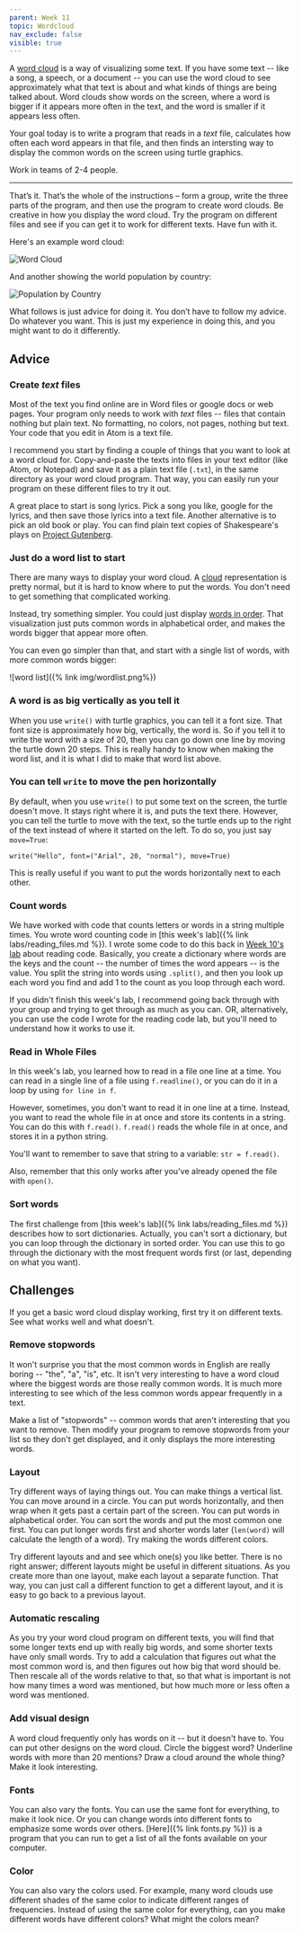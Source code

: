 ```yaml
---
parent: Week 11
topic: Wordcloud
nav_exclude: false
visible: true
---
```


A [word cloud](https://en.wikipedia.org/wiki/Tag_cloud) is a way of visualizing some text. If you have some text -- like
a song, a speech, or a document -- you can use the word cloud to see approximately what that text is about and what
kinds of things are being talked about.  Word clouds show words on the screen, where a word is bigger if it appears more
often in the text, and the word is smaller if it appears less often.

Your goal today is to write a program that reads in a *text* file, calculates how often each word appears in that file,
and then finds an intersting way to display the common words on the screen using turtle graphics.

Work in teams of 2-4 people.

---

That’s it. That’s the whole of the instructions – form a group, write the three parts of the program, and then use the
program to create word clouds. Be creative in how you display the word cloud.  Try the program on different files and
see if you can get it to work for different texts. Have fun with it.

Here's an example word cloud:

![Word Cloud](https://upload.wikimedia.org/wikipedia/commons/thumb/d/d9/State_of_the_union_word_clouds.png/1024px-State_of_the_union_word_clouds.png)

And another showing the world population by country:

![Population by Country](https://upload.wikimedia.org/wikipedia/commons/e/ec/Word_population_tagcloud_2011.png)

What follows is just advice for doing it. You don’t have to follow my advice. Do whatever you want. This is just my
experience in doing this, and you might want to do it differently.

## Advice

### Create *text* files

Most of the text you find online are in Word files or google docs or web pages.   Your program only needs to work with
*text* files -- files that contain nothing but plain text.  No formatting, no colors, not pages, nothing but text.
Your code that you edit in Atom is a text file.  

I recommend you start by finding a couple of things that you want to look at a word cloud for.   Copy-and-paste the
texts into files in your text editor (like Atom, or Notepad) and save it as a plain text file (`.txt`), in the same
directory as your word cloud program.  That way, you can easily run your program on these different files to try it out.

A great place to start is song lyrics.   Pick a song you like, google for the lyrics, and then save those lyrics into a
text file.  Another alternative is to pick an old book or play.  You can find plain text copies of Shakespeare's plays
on [Project Gutenberg](http://www.gutenberg.org/ebooks/search/?query=shakespeare).

### Just do a word list to start

There are many ways to display your word cloud.   A
[cloud](https://en.wikipedia.org/wiki/Tag_cloud#/media/File:Foundation-l_word_cloud_without_headers_and_quotes.png)
representation is pretty normal, but it is hard to know where to put the words. You don't need to get something that
complicated working.   

Instead, try something simpler.  You could just display
[words in order](https://en.wikipedia.org/wiki/Tag_cloud#/media/File:State_of_the_union_word_clouds.png).  That
visualization just puts common words in alphabetical order, and makes the words bigger that appear more often.

You can even go simpler than that, and start with a single list of words, with more common words bigger:

![word list]({% link img/wordlist.png%})

### A word is as big vertically as you tell it

When you use `write()` with turtle graphics, you can tell it a font size.   That font size is approximately how big,
vertically, the word is.  So if you tell it to write the word with a size of 20, then you can go down one line by moving
the turtle down 20 steps.  This is really handy to know when making the word list, and it is what I did to make that
word list above.

### You can tell `write` to move the pen horizontally

By default, when you use `write()` to put some text on the screen, the turtle doesn't move.  It stays right where it
is, and puts the text there.   However, you can tell the turtle to move with the text, so the turtle ends up to the
right of the text instead of where it started on the left.  To do so, you just say `move=True`:
```
write("Hello", font=("Arial", 20, "normal"), move=True)
```

This is really useful if you want to put the words horizontally next to each other.

### Count words

We have worked with code that counts letters or words in a string multiple times.  You wrote word counting code in [this week's
lab]({% link labs/reading_files.md %}). I wrote some code to do this back in [Week 10's
lab](https://gitlab.msu.edu/mi-250/reading-code/-/blob/master/ex7.py) about reading code. Basically, you create a dictionary where words are the keys and the count -- the number of times the word
appears -- is the value.  You split the string into words using `.split()`, and then you look up each word you find and
add 1 to the count as you loop through each word.   

If you didn't finish this week's lab, I recommend going back through with your
group and trying to get through as much as you can. OR, alternatively, you can
use the code I wrote for the reading code lab, but you'll need to understand
how it works to use it.

### Read in Whole Files

In this week's lab, you learned how to read in a file one line at a time. You can read in a single line of a file using
`f.readline()`, or you can do it in a loop by using `for line in f`.  

However, sometimes, you don't want to read it in one line at a time.  Instead, you want to read the whole file in at
once and store its contents in a string.  You can do this with `f.read()`.  `f.read()` reads the whole file in at once,
and stores it in a python string.  

You'll want to remember to save that string to a variable: `str = f.read()`.  

Also, remember that this only works after you've already opened the file with `open()`.

### Sort words

The first challenge from [this week's lab]({% link labs/reading_files.md %})
describes how to sort dictionaries. Actually, you can't sort a dictionary, but you can loop through the dictionary in
sorted order.  You can use this to go through the dictionary with the most frequent words first (or last, depending on
what you want).


## Challenges

If you get a basic word cloud display working, first try it on different texts.  See what works well and what doesn't.

### Remove stopwords

It won't surprise you that the most common words in English are really boring -- "the", "a", "is", etc.   It isn't very
interesting to have a word cloud where the biggest words are those really common words.  It is much more interesting to
see which of the less common words appear frequently in a text.

Make a list of "stopwords" -- common words that aren't interesting that you want to remove.  Then modify your program to
remove stopwords from your list so they don't get displayed, and it only displays the more interesting words.

### Layout 

Try different ways of laying things out.  You can make things a vertical list.  You can move around in a circle. You can
put words horizontally, and then wrap when it gets past a certain part of the screen.  You can put words in alphabetical
order.  You can sort the words and put the most common one first.  You can put longer words first and shorter words
later (`len(word)` will calculate the length of a word). Try making the words different colors.  

Try different layouts and and see which one(s) you like better.   There is no right answer; different layouts might be
useful in different situations.   As you create more than one layout, make each layout a separate function.  That way,
you can just call a different function to get a different layout, and it is easy to go back to a previous layout.

### Automatic rescaling

As you try your word cloud program on different texts, you will find that some longer texts end up with really big
words, and some shorter texts have only small words.  Try to add a calculation that figures out what the most common
word is, and then figures out how big that word should be.  Then rescale all of the words relative to that, so that what
is important is not how many times a word was mentioned, but how much more or less often a word was mentioned.

### Add visual design

A word cloud frequently only has words on it -- but it doesn't have to.  You can put other designs on the word cloud.
Circle the biggest word? Underline words with more than 20 mentions?   Draw a cloud around the whole thing?  Make it
look interesting.

### Fonts

You can also vary the fonts.  You can use the same font for everything, to make it look nice.  Or you can change words
into different fonts to emphasize some words over others.   [Here]({% link fonts.py %}) is a program that you can run to get a list
of all the fonts available on your computer.

### Color

You can also vary the colors used.  For example, many word clouds use different shades of the same color to indicate
different ranges of frequencies. Instead of using the same color for everything, can you make different words have
different colors?  What might the colors mean?
